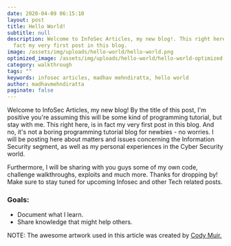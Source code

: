 ```yaml
---
date: 2020-04-09 06:15:10
layout: post
title: Hello World!
subtitle: null
description: Welcome to InfoSec Articles, my new blog!. This right here, is in
  fact my very first post in this blog.
image: /assets/img/uploads/hello-world/hello-world.png
optimized_image: /assets/img/uploads/hello-world/hello-world-optimized.png
category: walkthrough
tags: ""
keywords: infosec articles, madhav mehndiratta, hello world
author: madhavmehndiratta
paginate: false
---
```


Welcome to InfoSec Articles, my new blog! By the title of this post, I'm positive you're assuming this will be some kind of programming tutorial, but stay with me. This right here, is in fact my very first post in this blog. And no, it's not a boring programming tutorial blog for newbies - no worries. I will be posting here about matters and issues concerning the Information Security segment, as well as my personal experiences in the Cyber Security world.

Furthermore, I will be sharing with you guys some of my own code, challenge walkthroughs, exploits and much more. Thanks for dropping by! Make sure to stay tuned for upcoming Infosec and other Tech related posts.

### Goals: 

- Document what I learn.
- Share knowledge that might help others.

NOTE: The awesome artwork used in this article was created by <a href="https://dribbble.com/magicmuir">Cody Muir.</a>